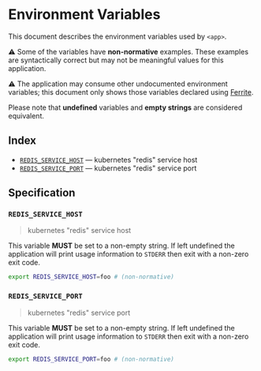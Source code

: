 # Environment Variables

This document describes the environment variables used by `<app>`.

⚠️ Some of the variables have **non-normative** examples. These examples are
syntactically correct but may not be meaningful values for this application.

⚠️ The application may consume other undocumented environment variables; this
document only shows those variables declared using [Ferrite].

Please note that **undefined** variables and **empty strings** are considered
equivalent.

## Index

- [`REDIS_SERVICE_HOST`](#REDIS_SERVICE_HOST) — kubernetes "redis" service host
- [`REDIS_SERVICE_PORT`](#REDIS_SERVICE_PORT) — kubernetes "redis" service port

## Specification

### `REDIS_SERVICE_HOST`

> kubernetes "redis" service host

This variable **MUST** be set to a non-empty string.
If left undefined the application will print usage information to `STDERR` then
exit with a non-zero exit code.

```bash
export REDIS_SERVICE_HOST=foo # (non-normative)
```

### `REDIS_SERVICE_PORT`

> kubernetes "redis" service port

This variable **MUST** be set to a non-empty string.
If left undefined the application will print usage information to `STDERR` then
exit with a non-zero exit code.

```bash
export REDIS_SERVICE_PORT=foo # (non-normative)
```

<!-- references -->

[ferrite]: https://github.com/dogmatiq/ferrite
